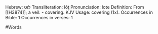 Hebrew: לוט
Transliteration: lôţ
Pronunciation: lote
Definition: From [[H3874]]; a veil: - covering.
KJV Usage: covering (1x).
Occurrences in Bible: 1
Occurrences in verses: 1

#Words 